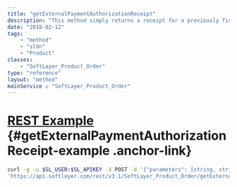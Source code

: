 ```yaml
---
title: "getExternalPaymentAuthorizationReceipt"
description: "This method simply returns a receipt for a previously finalized payment authorization from PayPal. The response matches the response returned from placeOrder when the order was originally placed with PayPal as the payment type. "
date: "2018-02-12"
tags:
    - "method"
    - "sldn"
    - "Product"
classes:
    - "SoftLayer_Product_Order"
type: "reference"
layout: "method"
mainService : "SoftLayer_Product_Order"
---
```


# [REST Example](#getExternalPaymentAuthorizationReceipt-example) <a href="/article/rest/"><i class="fas fa-question"></i></a> {#getExternalPaymentAuthorizationReceipt-example .anchor-link} 
```bash
curl -g -u $SL_USER:$SL_APIKEY -X POST -d '{"parameters": [string, string]}' \
'https://api.softlayer.com/rest/v3.1/SoftLayer_Product_Order/getExternalPaymentAuthorizationReceipt'
```

